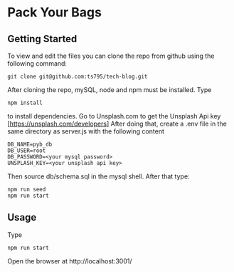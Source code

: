 # Pack Your Bags

## Getting Started

To view and edit the files you can clone the repo from github using the following command:

```
git clone git@github.com:ts795/tech-blog.git
```

After cloning the repo, mySQL, node and npm must be installed. Type
```
npm install
```
to install dependencies.
Go to Unsplash.com to get the Unsplash Api key [https://unsplash.com/developers]
After doing that, create a .env file in the same directory as server.js with the following content
```
DB_NAME=pyb_db
DB_USER=root
DB_PASSWORD=<your mysql password>
UNSPLASH_KEY=<your unsplash api key>
```
Then source db/schema.sql in the mysql shell.
After that type:
```
npm run seed
npm run start
```


## Usage

Type 
```
npm run start
```
Open the browser at http://localhost:3001/
